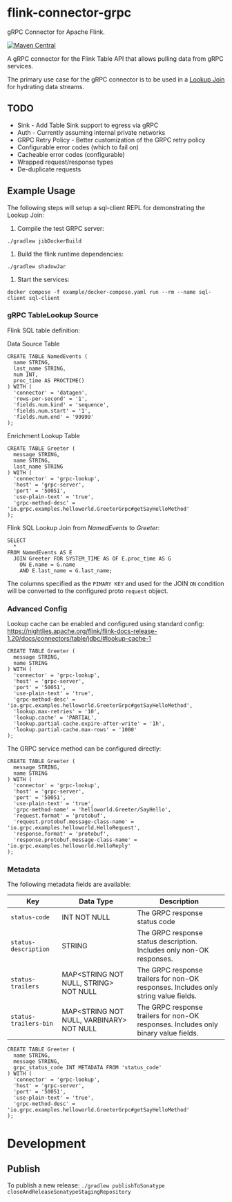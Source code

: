 # flink-connector-grpc
gRPC Connector for Apache Flink.

[![Maven Central](https://img.shields.io/maven-central/v/io.github.ikstewa/flink-connector-grpc)](https://central.sonatype.com/artifact/io.github.ikstewa/flink-connector-grpc)

A gRPC connector for the Flink Table API that allows pulling data from gRPC services.

The primary use case for the gRPC connector is to be used in a [Lookup Join](https://nightlies.apache.org/flink/flink-docs-release-1.20/docs/dev/table/sql/queries/joins/#lookup-join) for hydrating data streams.

## TODO

* Sink - Add Table Sink support to egress via gRPC
* Auth - Currently assuming internal private networks
* GRPC Retry Policy - Better customization of the GRPC retry policy
* Configurable error codes (which to fail on)
* Cacheable error codes (configurable)
* Wrapped request/response types
* De-duplicate requests

## Example Usage

The following steps will setup a sql-client REPL for demonstrating the Lookup Join:

1. Compile the test GRPC server:
```shell
./gradlew jibDockerBuild
```
1. Build the flink runtime dependencies:
```shell
./gradlew shadowJar
```
1. Start the services:
```shell
docker compose -f example/docker-compose.yaml run --rm --name sql-client sql-client
```

### gRPC TableLookup Source

Flink SQL table definition:

Data Source Table
```roomsql
CREATE TABLE NamedEvents (
  name STRING,
  last_name STRING,
  num INT,
  proc_time AS PROCTIME()
) WITH (
  'connector' = 'datagen',
  'rows-per-second' = '1',
  'fields.num.kind' = 'sequence',
  'fields.num.start' = '1',
  'fields.num.end' = '99999'
);
```

Enrichment Lookup Table
```roomsql
CREATE TABLE Greeter (
  message STRING,
  name STRING,
  last_name STRING
) WITH (
  'connector' = 'grpc-lookup',
  'host' = 'grpc-server',
  'port' = '50051',
  'use-plain-text' = 'true',
  'grpc-method-desc' = 'io.grpc.examples.helloworld.GreeterGrpc#getSayHelloMethod'
);
```

Flink SQL Lookup Join from _NamedEvents_ to _Greeter_:

```roomsql
SELECT
  *
FROM NamedEvents AS E
  JOIN Greeter FOR SYSTEM_TIME AS OF E.proc_time AS G
    ON E.name = G.name
    AND E.last_name = G.last_name;
```


The columns specified as the `PIMARY KEY` and used for the JOIN `ON` condition will be converted to the configured proto `request` object.

### Advanced Config

Lookup cache can be enabled and configured using standard config:
https://nightlies.apache.org/flink/flink-docs-release-1.20/docs/connectors/table/jdbc/#lookup-cache-1

```roomsql
CREATE TABLE Greeter (
  message STRING,
  name STRING
) WITH (
  'connector' = 'grpc-lookup',
  'host' = 'grpc-server',
  'port' = '50051',
  'use-plain-text' = 'true',
  'grpc-method-desc' = 'io.grpc.examples.helloworld.GreeterGrpc#getSayHelloMethod',
  'lookup.max-retries' = '10',
  'lookup.cache' = 'PARTIAL',
  'lookup.partial-cache.expire-after-write' = '1h',
  'lookup.partial-cache.max-rows' = '1000'
);
```

The GRPC service method can be configured directly:

```roomsql
CREATE TABLE Greeter (
  message STRING,
  name STRING
) WITH (
  'connector' = 'grpc-lookup',
  'host' = 'grpc-server',
  'port' = '50051',
  'use-plain-text' = 'true',
  'grpc-method-name' = 'helloworld.Greeter/SayHello',
  'request.format' = 'protobuf',
  'request.protobuf.message-class-name' = 'io.grpc.examples.helloworld.HelloRequest',
  'response.format' = 'protobuf',
  'response.protobuf.message-class-name' = 'io.grpc.examples.helloworld.HelloReply'
);
```

### Metadata

The following metadata fields are available:

| Key | Data Type | Description |
| --- | --- | --- |
| `status-code` | INT NOT NULL | The GRPC response status code |
| `status-description` | STRING | The GRPC response status description. Includes only non-OK responses. |
| `status-trailers` | MAP<STRING NOT NULL, STRING> NOT NULL | The GRPC response trailers for non-OK responses. Includes only string value fields. |
| `status-trailers-bin` | MAP<STRING NOT NULL, VARBINARY> NOT NULL | The GRPC response trailers for non-OK responses. Includes only binary value fields. |

```roomsql
CREATE TABLE Greeter (
  name STRING,
  message STRING,
  grpc_status_code INT METADATA FROM 'status_code'
) WITH (
  'connector' = 'grpc-lookup',
  'host' = 'grpc-server',
  'port' = '50051',
  'use-plain-text' = 'true',
  'grpc-method-desc' = 'io.grpc.examples.helloworld.GreeterGrpc#getSayHelloMethod'
);
```


# Development

## Publish
To publish a new release:
`./gradlew publishToSonatype closeAndReleaseSonatypeStagingRepository`
